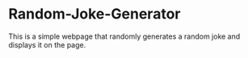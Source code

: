 # Random-Joke-Generator
This is a simple webpage that randomly generates a random joke and displays it on the page.
